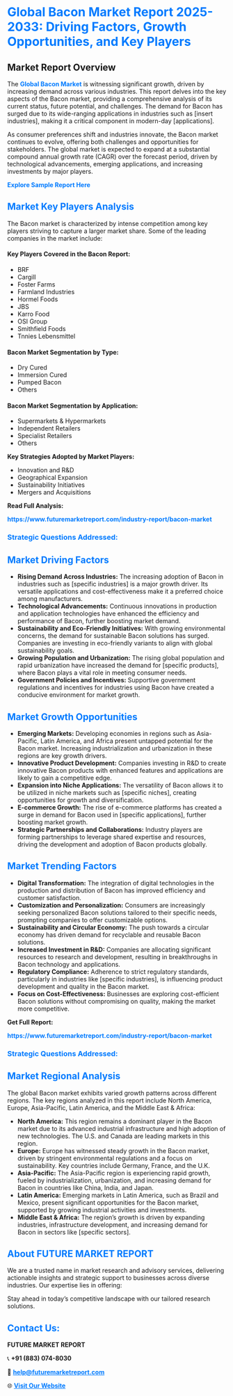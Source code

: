 <h1 style="color: #007BFF;">Global Bacon Market Report 2025-2033: Driving Factors, Growth Opportunities, and Key Players</h1>

<section id="overview">
<h2>Market Report Overview</h2>
<p>The <a href="https://www.futuremarketreport.com/industry-report/bacon-market" style="color: #007BFF; text-decoration: none;"><strong>Global Bacon Market</strong></a> is witnessing significant growth, driven by increasing demand across various industries. This report delves into the key aspects of the Bacon market, providing a comprehensive analysis of its current status, future potential, and challenges. The demand for Bacon has surged due to its wide-ranging applications in industries such as [insert industries], making it a critical component in modern-day [applications].</p>
<p>As consumer preferences shift and industries innovate, the Bacon market continues to evolve, offering both challenges and opportunities for stakeholders. The global market is expected to expand at a substantial compound annual growth rate (CAGR) over the forecast period, driven by technological advancements, emerging applications, and increasing investments by major players.</p>
</section>

<section id="overview">
<p><a href="https://www.futuremarketreport.com/request-sample/reportId=89334" style="color: #007BFF; text-decoration: none;"><strong>Explore Sample Report Here</strong></a></p>
</section>

<section id="key-players">
<h2 style="color: #007BFF;">Market Key Players Analysis</h2>
<p>The Bacon market is characterized by intense competition among key players striving to capture a larger market share. Some of the leading companies in the market include:</p>
<h4>Key Players Covered in the Bacon Report:</h4>
<ul><li>BRF</li><li>Cargill</li><li>Foster Farms</li><li>Farmland Industries</li><li>Hormel Foods</li><li>JBS</li><li>Karro Food</li><li>OSI Group</li><li>Smithfield Foods</li><li>Tnnies Lebensmittel</li></ul>
<h4>Bacon Market Segmentation by Type:</h4>
<ul><li>Dry Cured</li><li>Immersion Cured</li><li>Pumped Bacon</li><li>Others</li></ul>

<h4>Bacon Market Segmentation by Application:</h4>
<ul><li>Supermarkets &amp; Hypermarkets</li><li>Independent Retailers</li><li>Specialist Retailers</li><li>Others</li></ul>
<p><strong>Key Strategies Adopted by Market Players:</strong></p>
<ul>
<li>Innovation and R&D</li>
<li>Geographical Expansion</li>
<li>Sustainability Initiatives</li>
<li>Mergers and Acquisitions</li>
</ul>
</section>

<section>
<p><strong>Read Full Analysis: </strong></p><a href="https://www.futuremarketreport.com/industry-report/bacon-market" style="color: #007BFF; text-decoration: none;"><strong>https://www.futuremarketreport.com/industry-report/bacon-market</strong></a>
<h3 style="color: #007BFF;">Strategic Questions Addressed:</h3>
</section>

<section id="driving-factors">
<h2 style="color: #007BFF;">Market Driving Factors</h2>
<ul>
<li><strong>Rising Demand Across Industries:</strong> The increasing adoption of Bacon in industries such as [specific industries] is a major growth driver. Its versatile applications and cost-effectiveness make it a preferred choice among manufacturers.</li>
<li><strong>Technological Advancements:</strong> Continuous innovations in production and application technologies have enhanced the efficiency and performance of Bacon, further boosting market demand.</li>
<li><strong>Sustainability and Eco-Friendly Initiatives:</strong> With growing environmental concerns, the demand for sustainable Bacon solutions has surged. Companies are investing in eco-friendly variants to align with global sustainability goals.</li>
<li><strong>Growing Population and Urbanization:</strong> The rising global population and rapid urbanization have increased the demand for [specific products], where Bacon plays a vital role in meeting consumer needs.</li>
<li><strong>Government Policies and Incentives:</strong> Supportive government regulations and incentives for industries using Bacon have created a conducive environment for market growth.</li>
</ul>
</section>

<section id="growth-opportunities">
<h2 style="color: #007BFF;">Market Growth Opportunities</h2>
<ul>
<li><strong>Emerging Markets:</strong> Developing economies in regions such as Asia-Pacific, Latin America, and Africa present untapped potential for the Bacon market. Increasing industrialization and urbanization in these regions are key growth drivers.</li>
<li><strong>Innovative Product Development:</strong> Companies investing in R&D to create innovative Bacon products with enhanced features and applications are likely to gain a competitive edge.</li>
<li><strong>Expansion into Niche Applications:</strong> The versatility of Bacon allows it to be utilized in niche markets such as [specific niches], creating opportunities for growth and diversification.</li>
<li><strong>E-commerce Growth:</strong> The rise of e-commerce platforms has created a surge in demand for Bacon used in [specific applications], further boosting market growth.</li>
<li><strong>Strategic Partnerships and Collaborations:</strong> Industry players are forming partnerships to leverage shared expertise and resources, driving the development and adoption of Bacon products globally.</li>
</ul>
</section>

<section id="trending-factors">
<h2 style="color: #007BFF;">Market Trending Factors</h2>
<ul>
<li><strong>Digital Transformation:</strong> The integration of digital technologies in the production and distribution of Bacon has improved efficiency and customer satisfaction.</li>
<li><strong>Customization and Personalization:</strong> Consumers are increasingly seeking personalized Bacon solutions tailored to their specific needs, prompting companies to offer customizable options.</li>
<li><strong>Sustainability and Circular Economy:</strong> The push towards a circular economy has driven demand for recyclable and reusable Bacon solutions.</li>
<li><strong>Increased Investment in R&D:</strong> Companies are allocating significant resources to research and development, resulting in breakthroughs in Bacon technology and applications.</li>
<li><strong>Regulatory Compliance:</strong> Adherence to strict regulatory standards, particularly in industries like [specific industries], is influencing product development and quality in the Bacon market.</li>
<li><strong>Focus on Cost-Effectiveness:</strong> Businesses are exploring cost-efficient Bacon solutions without compromising on quality, making the market more competitive.</li>
</ul>
</section>

<section>
<p><strong>Get Full Report: </strong></p><a href="https://www.futuremarketreport.com/industry-report/bacon-market" style="color: #007BFF; text-decoration: none;"><strong>https://www.futuremarketreport.com/industry-report/bacon-market</strong></a>
<h3 style="color: #007BFF;">Strategic Questions Addressed:</h3>
</section>


<section id="regional-analysis">
<h2 style="color: #007BFF;">Market Regional Analysis</h2>
<p>The global Bacon market exhibits varied growth patterns across different regions. The key regions analyzed in this report include North America, Europe, Asia-Pacific, Latin America, and the Middle East & Africa:</p>
<ul>
<li><strong>North America:</strong> This region remains a dominant player in the Bacon market due to its advanced industrial infrastructure and high adoption of new technologies. The U.S. and Canada are leading markets in this region.</li>
<li><strong>Europe:</strong> Europe has witnessed steady growth in the Bacon market, driven by stringent environmental regulations and a focus on sustainability. Key countries include Germany, France, and the U.K.</li>
<li><strong>Asia-Pacific:</strong> The Asia-Pacific region is experiencing rapid growth, fueled by industrialization, urbanization, and increasing demand for Bacon in countries like China, India, and Japan.</li>
<li><strong>Latin America:</strong> Emerging markets in Latin America, such as Brazil and Mexico, present significant opportunities for the Bacon market, supported by growing industrial activities and investments.</li>
<li><strong>Middle East & Africa:</strong> The region’s growth is driven by expanding industries, infrastructure development, and increasing demand for Bacon in sectors like [specific sectors].</li>
</ul>
</section>

<footer>
<h2 style="color: #007BFF;">About FUTURE MARKET REPORT</h2>
<p>We are a trusted name in market research and advisory services, delivering actionable insights and strategic support to businesses across diverse industries. Our expertise lies in offering:</p>

<p>Stay ahead in today’s competitive landscape with our tailored research solutions.</p>

<h2 style="color: #007BFF;">Contact Us:</h2>
<p><strong>FUTURE MARKET REPORT</strong></p>
<p>📞 <strong>+91 (883) 074-8030</strong></p>
<p>📧 <strong><a href="mailto:help@futuremarketreport.com" style="color: #007BFF;">help@futuremarketreport.com</a></strong></p>
<p>🌐 <strong><a href="https://www.futuremarketreport.com/" style="color: #007BFF;">Visit Our Website</a></strong></p>
</footer>